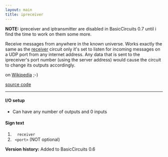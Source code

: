 ```yaml
---
layout: main
title: ipreceiver
---
```


__NOTE:__ ipreceiver and iptransmitter are disabled in BasicCircuits 0.7 until i find the time to work on them some more.

Receive messages from anywhere in the known universe. Works exactly the same as the [receiver](Receiver) circuit only it's set to listen for incoming messages on a UDP port from any internet address.
Any data that is sent to the ipreceiver's port number (using the server address) would cause the circuit to change its outputs accordingly.

on [Wikipedia](http://en.wikipedia.org/wiki/Interplanetary_Internet) ;-)

[source code](https://github.com/eisental/BasicCircuits/blob/master/src/main/java/org/tal/basiccircuits/ipreceiver.java)

* * *


#### I/O setup 
* Can have any number of outputs and 0 inputs

#### Sign text
1. `   receiver   `
2. `  <port> ` (NOT optional)

__Version history:__ Added to BasicCircuits 0.6